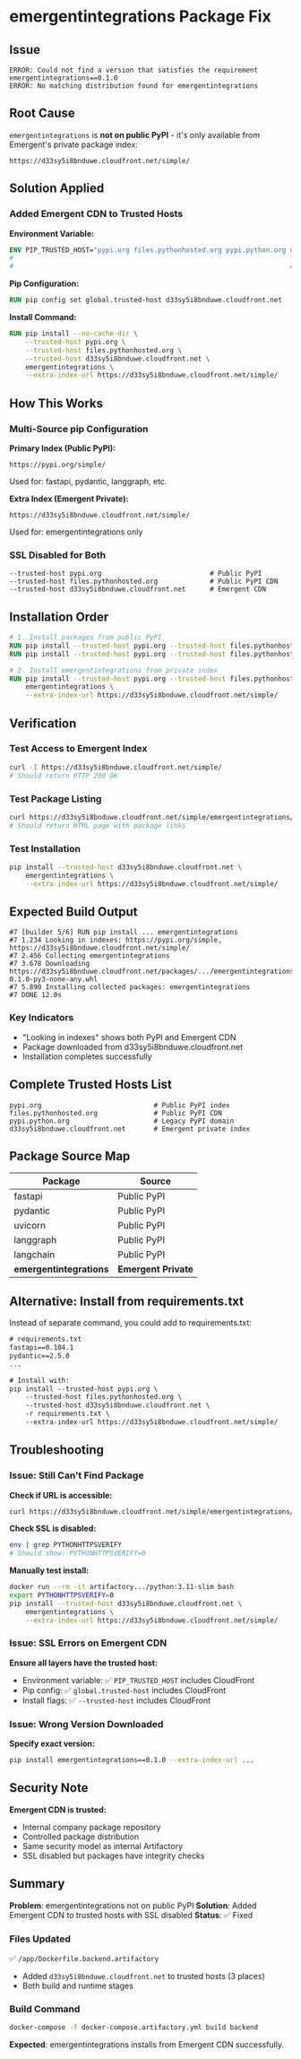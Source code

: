 # emergentintegrations Package Fix

## Issue
```
ERROR: Could not find a version that satisfies the requirement emergentintegrations==0.1.0
ERROR: No matching distribution found for emergentintegrations
```

## Root Cause
`emergentintegrations` is **not on public PyPI** - it's only available from Emergent's private package index:
```
https://d33sy5i8bnduwe.cloudfront.net/simple/
```

## Solution Applied

### Added Emergent CDN to Trusted Hosts

**Environment Variable:**
```dockerfile
ENV PIP_TRUSTED_HOST="pypi.org files.pythonhosted.org pypi.python.org d33sy5i8bnduwe.cloudfront.net"
#                                                                     ^^^^^^^^^^^^^^^^^^^^^^^^^^^^^^^^
#                                                                     Added for emergentintegrations
```

**Pip Configuration:**
```dockerfile
RUN pip config set global.trusted-host d33sy5i8bnduwe.cloudfront.net
```

**Install Command:**
```dockerfile
RUN pip install --no-cache-dir \
    --trusted-host pypi.org \
    --trusted-host files.pythonhosted.org \
    --trusted-host d33sy5i8bnduwe.cloudfront.net \
    emergentintegrations \
    --extra-index-url https://d33sy5i8bnduwe.cloudfront.net/simple/
```

## How This Works

### Multi-Source pip Configuration

**Primary Index (Public PyPI):**
```
https://pypi.org/simple/
```
Used for: fastapi, pydantic, langgraph, etc.

**Extra Index (Emergent Private):**
```
https://d33sy5i8bnduwe.cloudfront.net/simple/
```
Used for: emergentintegrations only

### SSL Disabled for Both
```
--trusted-host pypi.org                           # Public PyPI
--trusted-host files.pythonhosted.org             # Public PyPI CDN
--trusted-host d33sy5i8bnduwe.cloudfront.net      # Emergent CDN
```

## Installation Order

```dockerfile
# 1. Install packages from public PyPI
RUN pip install --trusted-host pypi.org --trusted-host files.pythonhosted.org -r requirements.txt
RUN pip install --trusted-host pypi.org --trusted-host files.pythonhosted.org -r requirements-langgraph.txt

# 2. Install emergentintegrations from private index
RUN pip install --trusted-host pypi.org --trusted-host files.pythonhosted.org --trusted-host d33sy5i8bnduwe.cloudfront.net \
    emergentintegrations \
    --extra-index-url https://d33sy5i8bnduwe.cloudfront.net/simple/
```

## Verification

### Test Access to Emergent Index
```bash
curl -I https://d33sy5i8bnduwe.cloudfront.net/simple/
# Should return HTTP 200 OK
```

### Test Package Listing
```bash
curl https://d33sy5i8bnduwe.cloudfront.net/simple/emergentintegrations/
# Should return HTML page with package links
```

### Test Installation
```bash
pip install --trusted-host d33sy5i8bnduwe.cloudfront.net \
    emergentintegrations \
    --extra-index-url https://d33sy5i8bnduwe.cloudfront.net/simple/
```

## Expected Build Output

```
#7 [builder 5/6] RUN pip install ... emergentintegrations
#7 1.234 Looking in indexes: https://pypi.org/simple, https://d33sy5i8bnduwe.cloudfront.net/simple/
#7 2.456 Collecting emergentintegrations
#7 3.678 Downloading https://d33sy5i8bnduwe.cloudfront.net/packages/.../emergentintegrations-0.1.0-py3-none-any.whl
#7 5.890 Installing collected packages: emergentintegrations
#7 DONE 12.0s
```

### Key Indicators
- "Looking in indexes" shows both PyPI and Emergent CDN
- Package downloaded from d33sy5i8bnduwe.cloudfront.net
- Installation completes successfully

## Complete Trusted Hosts List

```
pypi.org                            # Public PyPI index
files.pythonhosted.org              # Public PyPI CDN
pypi.python.org                     # Legacy PyPI domain
d33sy5i8bnduwe.cloudfront.net       # Emergent private index
```

## Package Source Map

| Package | Source |
|---------|--------|
| fastapi | Public PyPI |
| pydantic | Public PyPI |
| uvicorn | Public PyPI |
| langgraph | Public PyPI |
| langchain | Public PyPI |
| **emergentintegrations** | **Emergent Private** |

## Alternative: Install from requirements.txt

Instead of separate command, you could add to requirements.txt:

```txt
# requirements.txt
fastapi==0.104.1
pydantic==2.5.0
...

# Install with:
pip install --trusted-host pypi.org \
    --trusted-host files.pythonhosted.org \
    --trusted-host d33sy5i8bnduwe.cloudfront.net \
    -r requirements.txt \
    --extra-index-url https://d33sy5i8bnduwe.cloudfront.net/simple/
```

## Troubleshooting

### Issue: Still Can't Find Package

**Check if URL is accessible:**
```bash
curl https://d33sy5i8bnduwe.cloudfront.net/simple/emergentintegrations/
```

**Check SSL is disabled:**
```bash
env | grep PYTHONHTTPSVERIFY
# Should show: PYTHONHTTPSVERIFY=0
```

**Manually test install:**
```bash
docker run --rm -it artifactory.../python:3.11-slim bash
export PYTHONHTTPSVERIFY=0
pip install --trusted-host d33sy5i8bnduwe.cloudfront.net \
    emergentintegrations \
    --extra-index-url https://d33sy5i8bnduwe.cloudfront.net/simple/
```

### Issue: SSL Errors on Emergent CDN

**Ensure all layers have the trusted host:**
- Environment variable: ✅ `PIP_TRUSTED_HOST` includes CloudFront
- Pip config: ✅ `global.trusted-host` includes CloudFront
- Install flags: ✅ `--trusted-host` includes CloudFront

### Issue: Wrong Version Downloaded

**Specify exact version:**
```bash
pip install emergentintegrations==0.1.0 --extra-index-url ...
```

## Security Note

**Emergent CDN is trusted:**
- Internal company package repository
- Controlled package distribution
- Same security model as internal Artifactory
- SSL disabled but packages have integrity checks

## Summary

**Problem**: emergentintegrations not on public PyPI
**Solution**: Added Emergent CDN to trusted hosts with SSL disabled
**Status**: ✅ Fixed

### Files Updated
✅ `/app/Dockerfile.backend.artifactory`
- Added `d33sy5i8bnduwe.cloudfront.net` to trusted hosts (3 places)
- Both build and runtime stages

### Build Command
```bash
docker-compose -f docker-compose.artifactory.yml build backend
```

**Expected**: emergentintegrations installs from Emergent CDN successfully.
